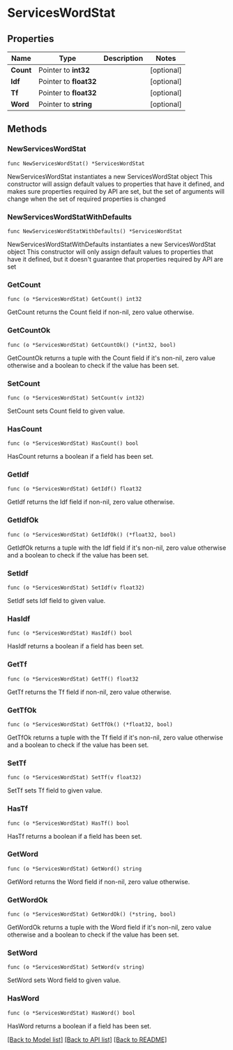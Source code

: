 # ServicesWordStat

## Properties

Name | Type | Description | Notes
------------ | ------------- | ------------- | -------------
**Count** | Pointer to **int32** |  | [optional] 
**Idf** | Pointer to **float32** |  | [optional] 
**Tf** | Pointer to **float32** |  | [optional] 
**Word** | Pointer to **string** |  | [optional] 

## Methods

### NewServicesWordStat

`func NewServicesWordStat() *ServicesWordStat`

NewServicesWordStat instantiates a new ServicesWordStat object
This constructor will assign default values to properties that have it defined,
and makes sure properties required by API are set, but the set of arguments
will change when the set of required properties is changed

### NewServicesWordStatWithDefaults

`func NewServicesWordStatWithDefaults() *ServicesWordStat`

NewServicesWordStatWithDefaults instantiates a new ServicesWordStat object
This constructor will only assign default values to properties that have it defined,
but it doesn't guarantee that properties required by API are set

### GetCount

`func (o *ServicesWordStat) GetCount() int32`

GetCount returns the Count field if non-nil, zero value otherwise.

### GetCountOk

`func (o *ServicesWordStat) GetCountOk() (*int32, bool)`

GetCountOk returns a tuple with the Count field if it's non-nil, zero value otherwise
and a boolean to check if the value has been set.

### SetCount

`func (o *ServicesWordStat) SetCount(v int32)`

SetCount sets Count field to given value.

### HasCount

`func (o *ServicesWordStat) HasCount() bool`

HasCount returns a boolean if a field has been set.

### GetIdf

`func (o *ServicesWordStat) GetIdf() float32`

GetIdf returns the Idf field if non-nil, zero value otherwise.

### GetIdfOk

`func (o *ServicesWordStat) GetIdfOk() (*float32, bool)`

GetIdfOk returns a tuple with the Idf field if it's non-nil, zero value otherwise
and a boolean to check if the value has been set.

### SetIdf

`func (o *ServicesWordStat) SetIdf(v float32)`

SetIdf sets Idf field to given value.

### HasIdf

`func (o *ServicesWordStat) HasIdf() bool`

HasIdf returns a boolean if a field has been set.

### GetTf

`func (o *ServicesWordStat) GetTf() float32`

GetTf returns the Tf field if non-nil, zero value otherwise.

### GetTfOk

`func (o *ServicesWordStat) GetTfOk() (*float32, bool)`

GetTfOk returns a tuple with the Tf field if it's non-nil, zero value otherwise
and a boolean to check if the value has been set.

### SetTf

`func (o *ServicesWordStat) SetTf(v float32)`

SetTf sets Tf field to given value.

### HasTf

`func (o *ServicesWordStat) HasTf() bool`

HasTf returns a boolean if a field has been set.

### GetWord

`func (o *ServicesWordStat) GetWord() string`

GetWord returns the Word field if non-nil, zero value otherwise.

### GetWordOk

`func (o *ServicesWordStat) GetWordOk() (*string, bool)`

GetWordOk returns a tuple with the Word field if it's non-nil, zero value otherwise
and a boolean to check if the value has been set.

### SetWord

`func (o *ServicesWordStat) SetWord(v string)`

SetWord sets Word field to given value.

### HasWord

`func (o *ServicesWordStat) HasWord() bool`

HasWord returns a boolean if a field has been set.


[[Back to Model list]](../README.md#documentation-for-models) [[Back to API list]](../README.md#documentation-for-api-endpoints) [[Back to README]](../README.md)


